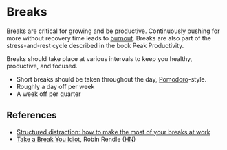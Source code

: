 ---
---

# Breaks

Breaks are critical for growing and be productive. Continuously pushing for more
without recovery time leads to [burnout](health/mental-health/burnout.md).
Breaks are also part of the stress-and-rest cycle described in the book Peak
Productivity.

Breaks should take place at various intervals to keep you healthy, productive,
and focused.

- Short breaks should be taken throughout the day,
  [Pomodoro](/productivity/pomodoro.md)-style.
- Roughly a day off per week
- A week off per quarter

## References

- [Structured distraction: how to make the most of your breaks at work](https://nesslabs.com/structured-distraction-breaks-at-work)
- [Take a Break You Idiot](https://www.robinrendle.com/notes/take-a-break-you-idiot/),
  Robin Rendle ([HN](https://news.ycombinator.com/item?id=33139297))
